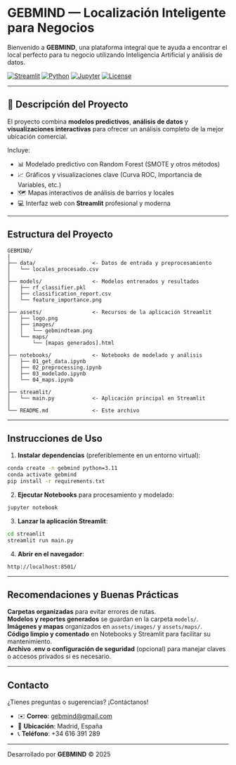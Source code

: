 # GEBMIND — Localización Inteligente para Negocios

Bienvenido a **GEBMIND**, una plataforma integral que te ayuda a encontrar el local perfecto para tu negocio utilizando Inteligencia Artificial y análisis de datos.

[![Streamlit](https://img.shields.io/badge/Framework-Streamlit-red)](https://streamlit.io/)
[![Python](https://img.shields.io/badge/Python-3.9%2B-blue)](https://www.python.org/)
[![Jupyter](https://img.shields.io/badge/Notebook-Jupyter-orange)](https://jupyter.org/)
[![License](https://img.shields.io/badge/License-MIT-green)](LICENSE)

---

## 📌 Descripción del Proyecto

El proyecto combina **modelos predictivos**, **análisis de datos** y **visualizaciones interactivas** para ofrecer un análisis completo de la mejor ubicación comercial.

Incluye:
- 📊 Modelado predictivo con Random Forest (SMOTE y otros métodos)
- 📈 Gráficos y visualizaciones clave (Curva ROC, Importancia de Variables, etc.)
- 🗺️ Mapas interactivos de análisis de barrios y locales
- 💻 Interfaz web con **Streamlit** profesional y moderna

---

## Estructura del Proyecto

```
GEBMIND/
│
├── data/                  <- Datos de entrada y preprocesamiento
│   └── locales_procesado.csv
│
├── models/                <- Modelos entrenados y resultados
│   ├── rf_classifier.pkl
│   ├── classification_report.csv
│   └── feature_importance.png
│
├── assets/                <- Recursos de la aplicación Streamlit
│   ├── logo.png
│   ├── images/
│   │   └── gebmindteam.png
│   └── maps/
│       └── [mapas generados].html
│
├── notebooks/             <- Notebooks de modelado y análisis
│   ├── 01_get_data.ipynb
│   ├── 02_preprocessing.ipynb
│   ├── 03_modelado.ipynb
│   └── 04_maps.ipynb
│
├── streamlit/
│   └── main.py            <- Aplicación principal en Streamlit
│
└── README.md              <- Este archivo
```

---

## Instrucciones de Uso

1. **Instalar dependencias** (preferiblemente en un entorno virtual):

```bash
conda create -n gebmind python=3.11
conda activate gebmind
pip install -r requirements.txt
```

2. **Ejecutar Notebooks** para procesamiento y modelado:

```bash
jupyter notebook
```

3. **Lanzar la aplicación Streamlit**:

```bash
cd streamlit
streamlit run main.py
```

4. **Abrir en el navegador**:
```
http://localhost:8501/
```

---

## Recomendaciones y Buenas Prácticas

**Carpetas organizadas** para evitar errores de rutas.  
**Modelos y reportes generados** se guardan en la carpeta `models/`.  
**Imágenes y mapas** organizados en `assets/images/` y `assets/maps/`.  
**Código limpio y comentado** en Notebooks y Streamlit para facilitar su mantenimiento.  
**Archivo .env o configuración de seguridad** (opcional) para manejar claves o accesos privados si es necesario.  

---

## Contacto

¿Tienes preguntas o sugerencias? ¡Contáctanos!  
- ✉️ **Correo**: gebmind@gmail.com
- 📍 **Ubicación**: Madrid, España
- 📞 **Teléfono**: +34 616 391 289

---

Desarrollado por **GEBMIND** © 2025
